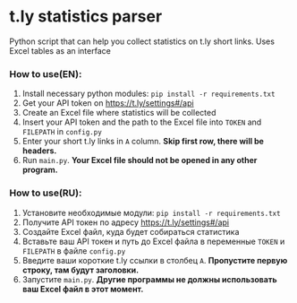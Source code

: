 # t.ly statistics parser
Python script that can help you collect statistics on t.ly short links. Uses Excel tables as an interface
### How to use(EN):
1. Install necessary python modules: `pip install -r requirements.txt`
2. Get your API token on https://t.ly/settings#/api
3. Сreate an Excel file where statistics will be collected
4. Insert your API token and the path to the Excel file into `TOKEN` and `FILEPATH` in `config.py`
5. Enter your short t.ly links in `A` column. __Skip first row, there will be headers.__
6. Run `main.py`. __Your Excel file should not be opened in any other program.__


### How to use(RU):
1. Установите необходимые модули: `pip install -r requirements.txt`
2. Получите API токен по адресу https://t.ly/settings#/api
3. Создайте Excel файл, куда будет собираться статистика
4. Вставьте ваш API токен и путь до Excel файла в переменные `TOKEN` и `FILEPATH` в файле `config.py`
5. Введите ваши короткие t.ly ссылки в столбец `A`. __Пропустите первую строку, там будут заголовки.__
6. Запустите `main.py`. __Другие программы не должны использовать ваш Excel файл в этот момент.__
